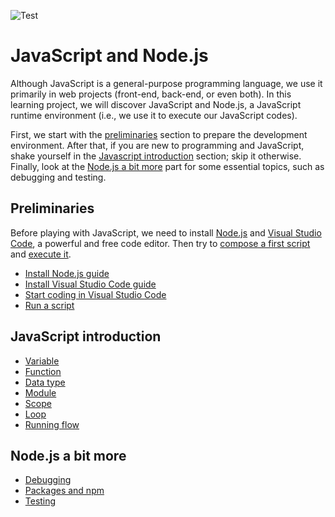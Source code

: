![Test](https://github.com/nghianguyentek/nodejs/actions/workflows/node.js.yml/badge.svg)

# JavaScript and Node.js

Although JavaScript is a general-purpose programming language, we use it primarily in web projects (front-end, back-end, or even both). In this learning project, we will discover JavaScript and Node.js, a JavaScript runtime environment (i.e., we use it to execute our JavaScript codes).

First, we start with the [preliminaries](#preliminaries) section to prepare the development environment. After that, if you are new to programming and JavaScript, shake yourself in the [Javascript introduction](#javascript-introduction) section; skip it otherwise. Finally, look at the [Node.js a bit more](#nodejs-a-bit-more) part for some essential topics, such as debugging and testing.

## Preliminaries

Before playing with JavaScript, we need to install [Node.js](install.md) and [Visual Studio Code](visual-studio-code.md#installation), a powerful and free code editor. Then try to [compose a first script](visual-studio-code.md#start-coding) and [execute it](run-scripts.md).

- [Install Node.js guide](install.md)
- [Install Visual Studio Code guide](visual-studio-code.md#installation)
- [Start coding in Visual Studio Code](visual-studio-code.md#start-coding)
- [Run a script](run-scripts.md)

## JavaScript introduction

- [Variable](variable.md)
- [Function](function.md)
- [Data type](data-type.md)
- [Module](module.md)
- [Scope](scope.md)
- [Loop](loop.md)
- [Running flow](run-flow.md)

## Node.js a bit more

- [Debugging](debug.md)
- [Packages and npm](npm.md)
- [Testing](test.md)